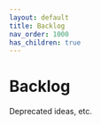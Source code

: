 ```yaml
---
layout: default
title: Backlog
nav_order: 1000
has_children: true
---
```


# Backlog

Deprecated ideas, etc.

